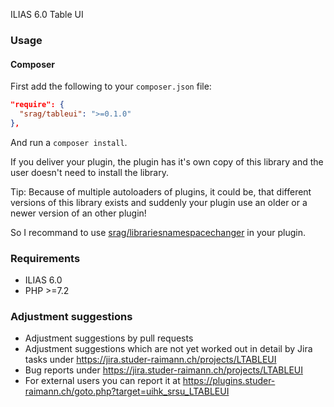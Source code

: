 ILIAS 6.0 Table UI

### Usage

#### Composer
First add the following to your `composer.json` file:
```json
"require": {
  "srag/tableui": ">=0.1.0"
},
```
And run a `composer install`.

If you deliver your plugin, the plugin has it's own copy of this library and the user doesn't need to install the library.

Tip: Because of multiple autoloaders of plugins, it could be, that different versions of this library exists and suddenly your plugin use an older or a newer version of an other plugin!

So I recommand to use [srag/librariesnamespacechanger](https://packagist.org/packages/srag/librariesnamespacechanger) in your plugin.

### Requirements
* ILIAS 6.0
* PHP >=7.2

### Adjustment suggestions
* Adjustment suggestions by pull requests
* Adjustment suggestions which are not yet worked out in detail by Jira tasks under https://jira.studer-raimann.ch/projects/LTABLEUI
* Bug reports under https://jira.studer-raimann.ch/projects/LTABLEUI
* For external users you can report it at https://plugins.studer-raimann.ch/goto.php?target=uihk_srsu_LTABLEUI
